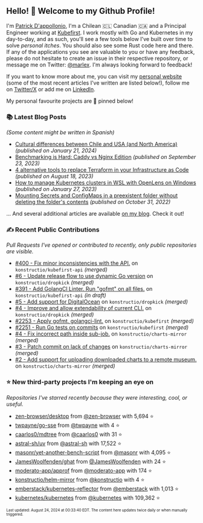 <!-- DO NOT EDIT THIS FILE DIRECTLY! This file was automatically generated from the tool in this repo. -->

## Hello! 👋 Welcome to my Github Profile!

I'm [Patrick D'appollonio](https://www.patrickdap.com), I'm a Chilean 🇨🇱 Canadian 🇨🇦 and a Principal Engineer working at [Kubefirst](https://kubefirst.io). I work mostly with Go and Kubernetes in my day-to-day, and as such, you'll see a few tools below I've built over time to solve *personal itches*. You should also see some Rust code here and there. If any of the applications you see are valuable to you or have any feedback, please do not hesitate to create an issue in their respective repository, or message me on Twitter: [@marlex](https://twitter.com/marlex). I'm always looking forward to feedback!

If you want to know more about me, you can visit my [personal website](https://www.patrickdap.com) (some of the most recent articles I've written are listed below!), follow me on [Twitter/X](https://twitter.com/marlex) or add me on [LinkedIn](https://www.linkedin.com/in/patrickdappollonio/).

My personal favourite projects are 📌 pinned below!

### 📚 Latest Blog Posts

*(Some content might be written in Spanish)*


* [Cultural differences between Chile and USA (and North America)](https://www.patrickdap.com/post/cultural-differences-chile-usa/?ref=github-profile) *(published on January 21, 2024)*
* [Benchmarking is Hard: Caddy vs Nginx Edition](https://www.patrickdap.com/post/benchmarking-is-hard/?ref=github-profile) *(published on September 23, 2023)*
* [4 alternative tools to replace Terraform in your Infrastructure as Code](https://www.patrickdap.com/post/ideas-replace-terraform/?ref=github-profile) *(published on August 18, 2023)*
* [How to manage Kubernetes clusters in WSL with OpenLens on Windows](https://www.patrickdap.com/post/openlens-wsl/?ref=github-profile) *(published on January 27, 2023)*
* [Mounting Secrets and ConfigMaps in a preexistent folder without deleting the folder's contents](https://www.patrickdap.com/post/mounting-secrets-configmaps-without-deleting/?ref=github-profile) *(published on October 31, 2022)*

... And several additional articles are available [on my blog](https://www.patrickdap.com/). Check it out!

### ✍️ Recent Public Contributions

*Pull Requests I've opened or contributed to recently, only public repositories are visible.*


* [#400 - Fix minor inconsistencies with the API.](https://github.com/konstructio/kubefirst-api/pull/400) on `konstructio/kubefirst-api` *(merged)*
* [#6 - Update release flow to use dynamic Go version](https://github.com/konstructio/dropkick/pull/6) on `konstructio/dropkick` *(merged)*
* [#391 - Add GolangCI Linter. Run "gofmt" on all files.](https://github.com/konstructio/kubefirst-api/pull/391) on `konstructio/kubefirst-api` *(in draft)*
* [#5 - Add support for DigitalOcean](https://github.com/konstructio/dropkick/pull/5) on `konstructio/dropkick` *(merged)*
* [#4 - Improve and allow extendability of current CLI.](https://github.com/konstructio/dropkick/pull/4) on `konstructio/dropkick` *(merged)*
* [#2253 - Apply gofmt, golangci-lint.](https://github.com/konstructio/kubefirst/pull/2253) on `konstructio/kubefirst` *(merged)*
* [#2251 - Run Go tests on commits](https://github.com/konstructio/kubefirst/pull/2251) on `konstructio/kubefirst` *(merged)*
* [#4 - Fix incorrect path inside sub-job.](https://github.com/konstructio/charts-mirror/pull/4) on `konstructio/charts-mirror` *(merged)*
* [#3 - Patch commit on lack of changes](https://github.com/konstructio/charts-mirror/pull/3) on `konstructio/charts-mirror` *(merged)*
* [#2 - Add support for uploading downloaded charts to a remote museum.](https://github.com/konstructio/charts-mirror/pull/2) on `konstructio/charts-mirror` *(merged)*

### ⭐ New third-party projects I'm keeping an eye on

*Repositories I've starred recently because they were interesting, cool, or useful.*


* [zen-browser/desktop](https://github.com/zen-browser/desktop) from [@zen-browser](https://github.com/zen-browser) with 5,694 ⭐️
* [twpayne/go-sse](https://github.com/twpayne/go-sse) from [@twpayne](https://github.com/twpayne) with 4 ⭐️
* [caarlos0/mdtree](https://github.com/caarlos0/mdtree) from [@caarlos0](https://github.com/caarlos0) with 31 ⭐️
* [astral-sh/uv](https://github.com/astral-sh/uv) from [@astral-sh](https://github.com/astral-sh) with 17,522 ⭐️
* [masonr/yet-another-bench-script](https://github.com/masonr/yet-another-bench-script) from [@masonr](https://github.com/masonr) with 4,095 ⭐️
* [JamesWoolfenden/ghat](https://github.com/JamesWoolfenden/ghat) from [@JamesWoolfenden](https://github.com/JamesWoolfenden) with 24 ⭐️
* [moderato-app/approf](https://github.com/moderato-app/approf) from [@moderato-app](https://github.com/moderato-app) with 174 ⭐️
* [konstructio/helm-mirror](https://github.com/konstructio/helm-mirror) from [@konstructio](https://github.com/konstructio) with 4 ⭐️
* [emberstack/kubernetes-reflector](https://github.com/emberstack/kubernetes-reflector) from [@emberstack](https://github.com/emberstack) with 1,013 ⭐️
* [kubernetes/kubernetes](https://github.com/kubernetes/kubernetes) from [@kubernetes](https://github.com/kubernetes) with 109,362 ⭐️

<sup><sub>Last updated: August 24, 2024 at 00:33:40 EDT. The content here updates twice daily or when manually triggered.</sup></sub>
